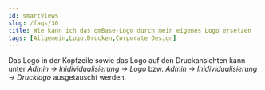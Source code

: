 ```yaml
---
id: smartViews
slug: /faqs/30
title: Wie kann ich das qmBase-Logo durch mein eigenes Logo ersetzen
tags: [Allgemein,Logo,Drucken,Corporate Design]
---
```

Das Logo in der Kopfzeile sowie das Logo auf den Druckansichten kann unter *Admin -> Inidividualisierung -> Logo* bzw. *Admin -> Inidividualisierung -> Drucklogo* ausgetauscht werden. 